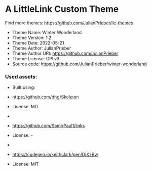 # A LittleLink Custom Theme
Find more themes: https://github.com/JulianPrieber/llc-themes
                                                                                                                                                                         
*	Theme Name: Winter Wonderland
*	Theme Version: 1.2
*	Theme Date: 2022-05-21
*	Theme Author: JulianPrieber
*	Theme Author URI: https://github.com/JulianPrieber
*	Theme License: GPLv3
*	Source code: https://github.com/JulianPrieber/winter-wonderland


### Used assets:
* Built using:
* https://github.com/dhg/Skeleton
* License: MIT

*
* https://github.com/SamirPaul1/links
* License: -

*
* https://codepen.io/keithclark/pen/DjXzBw
* License: MIT
